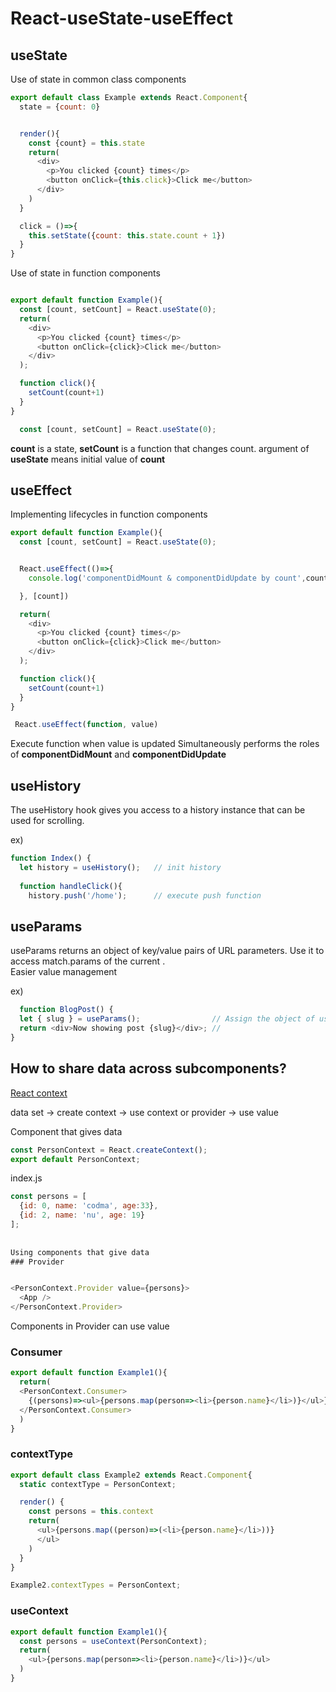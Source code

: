 # React-useState-useEffect

## useState


Use of state in common class components

```js
export default class Example extends React.Component{
  state = {count: 0}


  render(){
    const {count} = this.state
    return(
      <div>
        <p>You clicked {count} times</p>
        <button onClick={this.click}>Click me</button>
      </div>
    )
  }

  click = ()=>{
    this.setState({count: this.state.count + 1})
  }
}

```

Use of state in function components

```js

export default function Example(){
  const [count, setCount] = React.useState(0);
  return(
    <div>
      <p>You clicked {count} times</p>
      <button onClick={click}>Click me</button>
    </div>
  );

  function click(){
    setCount(count+1)
  }
}

```

```js
  const [count, setCount] = React.useState(0);
```

<strong>count</strong> is a state, <strong>setCount</strong> is a function that changes count.
argument of <strong>useState</strong> means initial value of <strong>count</strong> 


## useEffect
  
Implementing lifecycles in function components

```js
export default function Example(){
  const [count, setCount] = React.useState(0);


  React.useEffect(()=>{
    console.log('componentDidMount & componentDidUpdate by count',count)

  }, [count])

  return(
    <div>
      <p>You clicked {count} times</p>
      <button onClick={click}>Click me</button>
    </div>
  );

  function click(){
    setCount(count+1)
  }
}
```

```js
 React.useEffect(function, value)
 ```
 
Execute function when value is updated
Simultaneously performs the roles of 
<strong>componentDidMount</strong> and <strong>componentDidUpdate</strong>
 
  
## useHistory

The useHistory hook gives you access to a history instance that can be used for scrolling.

ex)
```js
function Index() {            
  let history = useHistory();   // init history
  
  function handleClick(){     
    history.push('/home');      // execute push function
```


## useParams

useParams returns an object of key/value pairs of URL parameters. Use it to access match.params of the current <Route>.  
Easier value management
  
ex)
```js
  function BlogPost() {
  let { slug } = useParams();                // Assign the object of useParams to the sulg variable
  return <div>Now showing post {slug}</div>; // 
}
```

## How to share data across subcomponents?
[React context](https://ko.reactjs.org/docs/context.html)

data set -> create context -> use context or provider -> use value
  
  
  
Component that gives data
```js
const PersonContext = React.createContext();
export default PersonContext;
```
  
index.js
```js
const persons = [
  {id: 0, name: 'codma', age:33},
  {id: 2, name: 'nu', age: 19}
];
  
  
Using components that give data
### Provider


<PersonContext.Provider value={persons}>
  <App />
</PersonContext.Provider>
```
Components in Provider can use value
  

### Consumer
```js
export default function Example1(){
  return(
  <PersonContext.Consumer>
    {(persons)=><ul>{persons.map(person=><li>{person.name}</li>)}</ul>}
  </PersonContext.Consumer>
  )
}

```
  
### contextType
```js
export default class Example2 extends React.Component{
  static contextType = PersonContext;

  render() {
    const persons = this.context 
    return(
      <ul>{persons.map((person)=>(<li>{person.name}</li>))}
      </ul>
    )
  }
}

Example2.contextTypes = PersonContext;
```
  

  
### useContext
  
  
```js
export default function Example1(){
  const persons = useContext(PersonContext);
  return(
    <ul>{persons.map(person=><li>{person.name}</li>)}</ul>
  )
}
```
